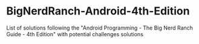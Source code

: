 # BigNerdRanch-Android-4th-Edition
List of solutions following the "Android Programming - The Big Nerd Ranch Guide - 4th Edition" with potential challenges solutions
